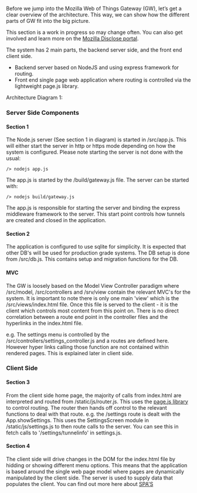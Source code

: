 Before we jump into the Mozilla Web of Things Gateway (GW), let’s get a clear overview of the architecture. This way, we can show how the different parts of GW fit into the big picture.

This section is a work in progress so may change often. You can also get involved and learn more on the [Mozilla Disclose portal](https://discourse.mozilla.org/c/iot).

The system has 2 main parts, the backend server side, and the front end client side.
* Backend server based on NodeJS and using express framework for routing.
* Front end single page web application where routing is controlled via the lightweight page.js library.

Architecture Diagram 1:


### Server Side Components

#### Section 1

The Node.js server (See section 1 in diagram) is started in /src/app.js. This will either start the server in http or https mode depending on how the system is configured.
Please note starting the server is not done with the usual:

	/> nodejs app.js
	
The app.js is started by the /build/gateway.js file. The server can be started with:

	/> nodejs build/gateway.js

The app.js is responsible for starting the server and binding the express middleware framework to the server. 
This start point controls how tunnels are created and closed in the application.

#### Section 2

The application is configured to use sqlite for simplicity. It is expected that other DB's will be used for production grade systems.
The DB setup is done from /src/db.js. This contains setup and migration functions for the DB.

#### MVC 

The GW is loosely based on the Model View Controller paradigm where /src/model, /src/controllers and /srv/view contain the relevant MVC's for the system.
It is important to note there is only one main 'view' which is the /src/views/index.html file. 
Once this file is served to the client - it is the client which controls most content from this point on. There is no direct correlation between a route end point in the controller files and the hyperlinks in the index.html file. 

e.g. The settings menu is controlled by the /src/controllers/settings_controller.js and a routes are defined here. However hyper links calling those function are not contained within rendered pages. This is explained later in client side.

### Client Side

#### Section 3


From the client side home page, the majority of calls from index.html are interpreted and routed from /static/js/router.js. This uses the [page.js library](https://github.com/visionmedia/page.js) to control routing.
The router then hands off control to the relevant functions to deal with that route. e.g. the /settings route is dealt with the App.showSettings. This uses the SettingsScreen module in /static/js/settings.js to then route calls to the server.
You can see this in fetch calls to '/settings/tunnelinfo' in settings.js.


#### Section 4

The client side will drive changes in the DOM for the index.html file by hidding or showing different menu options. This means that the application is based around the single web page model where pages are dynamically manipulated by the client side.
The server is used to supply data that populates the client. You can find out more here about [SPA'S](https://en.wikipedia.org/wiki/Single-page_application)
